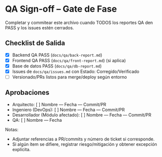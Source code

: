 # QA Sign-off – Gate de Fase

Completar y commitear este archivo cuando TODOS los reportes QA den PASS y los issues estén cerrados.

## Checklist de Salida
- [x] Backend QA PASS (`docs/qa/back-report.md`)
- [x] Frontend QA PASS (`docs/qa/front-report.md`) (si aplica)
- [x] Base de datos PASS (`docs/qa/db-report.md`)
- [x] Issues de `docs/qa/issues.md` con Estado: Corregido/Verificado
- [ ] Versionado/PRs listos para merge/deploy según entorno

## Aprobaciones
- Arquitecto: [ ] Nombre — Fecha — Commit/PR
- Ingeniero (DevOps): [ ] Nombre — Fecha — Commit/PR
- Desarrollador (Módulo afectado): [ ] Nombre — Fecha — Commit/PR
- QA: [ ] Nombre — Fecha

Notas:
- Adjuntar referencias a PR/commits y número de ticket si corresponde.
- Si algún ítem se difiere, registrar riesgo/mitigación y obtener excepción explícita.
